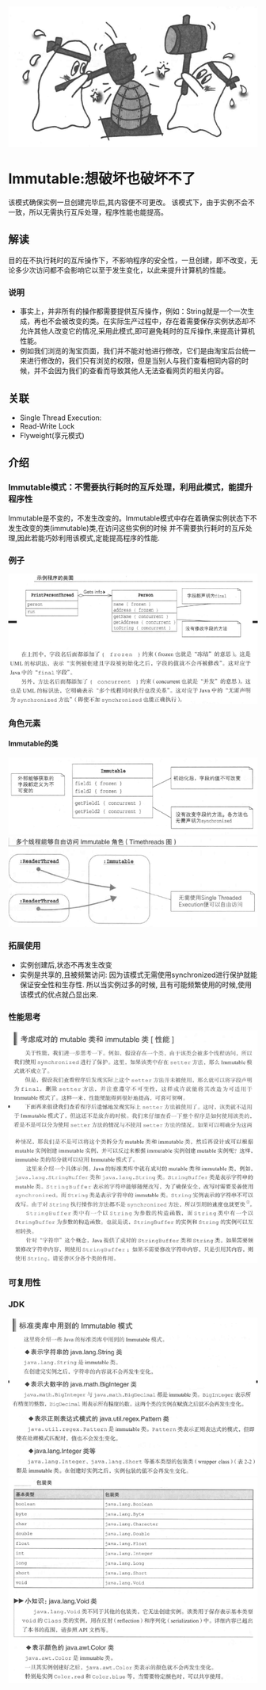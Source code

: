 ![图片](img/图片.png)
# Immutable:想破坏也破坏不了

该模式确保实例一旦创建完毕后,其内容便不可更改。
该模式下，由于实例不会不一致，所以无需执行互斥处理，程序性能也能提高。

## 解读

目的在不执行耗时的互斥操作下，不影响程序的安全性，一旦创建，即不改变，无论多少次访问都不会影响它以至于发生变化，以此来提升计算机的性能。

### 说明

- 事实上，并非所有的操作都需要提供互斥操作，例如：String就是一个一次生成，再也不会被改变的类。在实际生产过程中，存在着需要保存实例状态却不允许其他人改变它的情况,采用此模式,即可避免耗时的互斥操作,来提高计算机性能。 
- 例如我们浏览的淘宝页面，我们并不能对他进行修改，它们是由淘宝后台统一来进行修改的，我们只有浏览的权限，但是当别人与我们查看相同内容的时候，并不会因为我们的查看而导致其他人无法查看网页的相关内容。

## 关联

- Single Thread Execution:
- Read-Write Lock
- Flyweight(享元模式)


## 介绍

### Immutable模式：不需要执行耗时的互斥处理，利用此模式，能提升程序性

Immutable是不变的，不发生改变的。Immutable模式中存在着确保实例状态下不发生改变的类(immutable)类,在访问这些实例的时候
并不需要执行耗时的互斥处理,因此若能巧妙利用该模式,定能提高程序的性能.

### 例子
![例子1](img/sample_01.png)
### 角色元素
#### Immutable的类
![img.png](img/Immutable模式的类图.png)
![img.png](img/immutable的线程图.png)
### 拓展使用

- 实例创建后,状态不再发生改变
- 实例是共享的,且被频繁访问: 因为该模式无需使用synchronized进行保护就能保证安全性和生存性. 所以当实例过多的时候, 且有可能频繁使用的时候,使用
该模式的优点就凸显出来.

### 性能思考
![img.png](img/mutable类和immutable类.png)

### 可复用性

### JDK

![img.png](img/JDK中运用immutable模式-1.png)
![img.png](img/JDK中运用immutable模式-2.png)